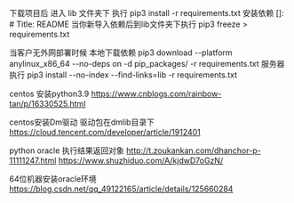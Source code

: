 下载项目后 进入 lib 文件夹下 执行 pip3 install -r requirements.txt 安装依赖
[]: # Title: README
当你新导入依赖后到lib文件夹下执行 pip3 freeze > requirements.txt

当客户无外网部署时候
本地下载依赖
pip3 download --platform anylinux_x86_64 --no-deps on -d pip_packages/ -r requirements.txt
服务器执行
pip3 install --no-index --find-links=lib -r requirements.txt

centos 安装python3.9
https://www.cnblogs.com/rainbow-tan/p/16330525.html

centos安装Dm驱动
驱动包在dmlib目录下
https://cloud.tencent.com/developer/article/1912401

python oracle 执行结果返回对象
http://t.zoukankan.com/dhanchor-p-11111247.html
https://www.shuzhiduo.com/A/kjdwD7oGzN/

64位机器安装oracle环境
https://blog.csdn.net/qq_49122165/article/details/125660284
